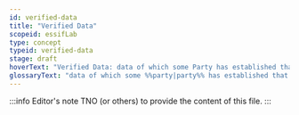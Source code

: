 ```yaml
---
id: verified-data
title: "Verified Data"
scopeid: essifLab
type: concept
typeid: verified-data
stage: draft
hoverText: "Verified Data: data of which some Party has established that it is a truthful representation of what its Author intended it to mean when the data was last created/updated."
glossaryText: "data of which some %%party|party%% has established that it is a truthful representation of what its %%author|author%% intended it to mean when the data was last created/updated."
---
```


:::info Editor's note
TNO (or others) to provide the content of this file.
:::

